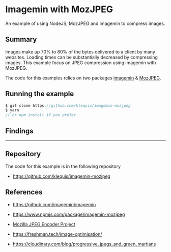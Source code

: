 # Imagemin with MozJPEG

An example of using NodeJS, MozJPEG and imagemin to compress images.

## Summary
Images make up 70% to 80% of the bytes delivered to a client by many websites. Loading times can be substantially decreased by compressing images. This example focus on JPEG compression using imagemin with MozJPEG.

The code for this examples relies on two packages [imagemin](https://github.com/imagemin/imagemin) & [MozJPEG](https://www.npmjs.com/package/imagemin-mozjpeg).

## Running the example

```js
$ git clone https://github.com/klequis/imagemin-mozjpeg
$ yarn
// or npm install if you prefer
```

## Findings



<hr/>

## Repository
The code for this example is in the following repository
- https://github.com/klequis/imagemin-mozjpeg

## References
- https://github.com/imagemin/imagemin
- https://www.npmjs.com/package/imagemin-mozjpeg

- [Mozilla JPEG Encoder Project](https://github.com/mozilla/mozjpeg)
- https://freshman.tech/image-optimisation/
- https://cloudinary.com/blog/progressive_jpegs_and_green_martians


